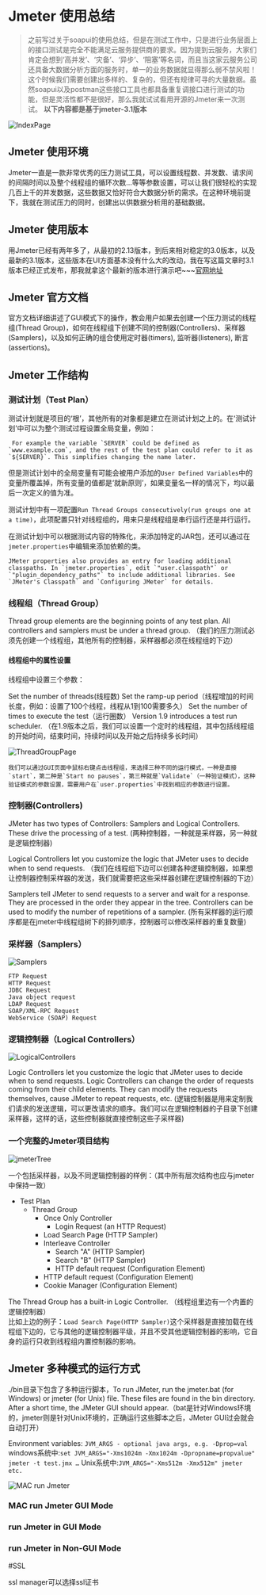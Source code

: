 # Jmeter 使用总结

> 之前写过关于soapui的使用总结，但是在测试工作中，只是进行业务层面上的接口测试是完全不能满足云服务提供商的要求。因为提到云服务，大家们肯定会想到‘高并发’、‘灾备’、‘异步’、‘阻塞’等名词，而且当这家云服务公司还具备大数据分析方面的服务时，单一的业务数据就显得那么弱不禁风啦！这个时候我们需要创建出多样的、复杂的，但还有规律可寻的大量数据。虽然soapui以及postman这些接口工具也都具备重复调接口进行测试的功能，但是灵活性都不是很好，那么我就试试看用开源的Jmeter来一次测试。
**以下内容都是基于jmeter-3.1版本**

![IndexPage](https://github.com/zackgq2009/TestDocuments/blob/master/jmeterProjects/jmeterPictures/jmeterIndexPage.png)

## Jmeter 使用环境

Jmeter一直是一款非常优秀的压力测试工具，可以设置线程数、并发数、请求间的间隔时间以及整个线程组的循环次数...等等参数设置，可以让我们很轻松的实现几百上千的并发数据，这些数据又恰好符合大数据分析的需求。在这种环境前提下，我就在测试压力的同时，创建出以供数据分析用的基础数据。

## Jmeter 使用版本

用Jmeter已经有两年多了，从最初的2.13版本，到后来相对稳定的3.0版本，以及最新的3.1版本，这些版本在UI方面基本没有什么大的改动，我在写这篇文章时3.1版本已经正式发布，那我就拿这个最新的版本进行演示吧~~~[官网地址](http://jmeter.apache.org/)

## Jmeter 官方文档

官方文档详细讲述了GUI模式下的操作，教会用户如果去创建一个压力测试的线程组(Thread Group)，如何在线程组下创建不同的控制器(Controllers)、采样器(Samplers)，以及如何正确的组合使用定时器(timers), 监听器(listeners), 断言(assertions)。

## Jmeter 工作结构

### 测试计划（Test Plan）

测试计划就是项目的‘根’，其他所有的对象都是建立在测试计划之上的。在‘测试计划’中可以为整个测试过程设置全局变量，例如：

```
 For example the variable `SERVER` could be defined as `www.example.com`, and the rest of the test plan could refer to it as `${SERVER}`. This simplifies changing the name later.
```

但是测试计划中的全局变量有可能会被用户添加的`User Defined Variables`中的变量所覆盖掉，所有变量的值都是‘就新原则’，如果变量名一样的情况下，均以最后一次定义的值为准。

测试计划中有一项配置`Run Thread Groups consecutively(run groups one at a time)`，此项配置只针对线程组的，用来只是线程组是串行运行还是并行运行。

在测试计划中可以根据测试内容的特殊化，来添加特定的JAR包，还可以通过在`jmeter.properties`中编辑来添加依赖的类。

```
JMeter properties also provides an entry for loading additional classpaths. In `jmeter.properties`, edit `"user.classpath"` or `"plugin_dependency_paths"` to include additional libraries. See `JMeter's Classpath` and `Configuring JMeter` for details.
```

### 线程组（Thread Group）

Thread group elements are the beginning points of any test plan. All controllers and samplers must be under a thread group. （我们的压力测试必须先创建一个线程组，其他所有的控制器，采样器都必须在线程组的下边）

#### 线程组中的属性设置

线程组中设置三个参数：

Set the number of threads(线程数)
Set the ramp-up period（线程增加的时间长度，例如：设置了100个线程，线程从1到100需要多久）
Set the number of times to execute the test（运行圈数）
Version 1.9 introduces a test run scheduler. （在1.9版本之后，我们可以设置一个定时的线程组，其中包括线程组的开始时间，结束时间，持续时间以及开始之后持续多长时间）

![ThreadGroupPage](https://github.com/zackgq2009/TestDocuments/blob/master/jmeterProjects/jmeterPictures/ThreadGroupPage.png)

```
我们可以通过GUI页面中鼠标右键点击线程组，来选择三种不同的运行模式，一种是直接`start`，第二种是`Start no pauses`，第三种就是`Validate`（一种验证模式），这种验证模式的参数设置，需要用户在`user.properties`中找到相应的参数进行设置。
```

### 控制器(Controllers)

JMeter has two types of Controllers: Samplers and Logical Controllers. These drive the processing of a test. (两种控制器，一种就是采样器，另一种就是逻辑控制器)

Logical Controllers let you customize the logic that JMeter uses to decide when to send requests. （我们在线程组下边可以创建各种逻辑控制器，如果想让控制器控制采样器的发送，我们就需要把这些采样器创建在逻辑控制器的下边）

Samplers tell JMeter to send requests to a server and wait for a response. They are processed in the order they appear in the tree. Controllers can be used to modify the number of repetitions of a sampler. (所有采样器的运行顺序都是在jmeter中线程组树下的排列顺序，控制器可以修改采样器的重复数量)

### 采样器（Samplers）

![Samplers](https://github.com/zackgq2009/TestDocuments/blob/master/jmeterProjects/jmeterPictures/Samplers.png)

```JMeter samplers include:
FTP Request
HTTP Request
JDBC Request
Java object request
LDAP Request
SOAP/XML-RPC Request
WebService (SOAP) Request
```

### 逻辑控制器（Logical Controllers）

![LogicalControllers](https://github.com/zackgq2009/TestDocuments/blob/master/jmeterProjects/jmeterPictures/LogicalControllers.png)

Logic Controllers let you customize the logic that JMeter uses to decide when to send requests. Logic Controllers can change the order of requests coming from their child elements. They can modify the requests themselves, cause JMeter to repeat requests, etc. (逻辑控制器是用来定制我们请求的发送逻辑，可以更改请求的顺序。我们可以在逻辑控制器的子目录下创建采样器，这样的话，这些控制器就直接控制这些子采样器)

### 一个完整的Jmeter项目结构

![jmeterTree](https://github.com/zackgq2009/TestDocuments/blob/master/jmeterProjects/jmeterPictures/jmeterTree.png)

一个包括采样器，以及不同逻辑控制器的样例：（其中所有层次结构也应与jmeter中保持一致）  
- Test Plan
    - Thread Group
        - Once Only Controller
            - Login Request (an HTTP Request)
        - Load Search Page (HTTP Sampler)
        - Interleave Controller
            - Search "A" (HTTP Sampler)
            - Search "B" (HTTP Sampler)
            - HTTP default request (Configuration Element)
        - HTTP default request (Configuration Element)
        - Cookie Manager (Configuration Element)

The Thread Group has a built-in Logic Controller.
（线程组里边有一个内置的逻辑控制器）  
比如上边的例子：`Load Search Page(HTTP Sampler)`这个采样器是直接加载在线程组下边的，它与其他的逻辑控制器平级，并且不受其他逻辑控制器的影响，它自身的运行只收到线程组内置控制器的影响。

## Jmeter 多种模式的运行方式

./bin目录下包含了多种运行脚本，To run JMeter, run the jmeter.bat (for Windows) or jmeter (for Unix) file. These files are found in the bin directory. After a short time, the JMeter GUI should appear.（bat是针对Windows环境的，jmeter则是针对Unix环境的，正确运行这些脚本之后，JMeter GUI过会就会自动打开）

Environment variables: `JVM_ARGS - optional java args, e.g. -Dprop=val`
windows系统中:`set JVM_ARGS="-Xms1024m -Xmx1024m -Dpropname=propvalue" jmeter -t test.jmx …`
Unix系统中:`JVM_ARGS="-Xms512m -Xmx512m" jmeter etc.`

![MAC run Jmeter](https://github.com/zackgq2009/TestDocuments/blob/master/jmeterProjects/jmeterPictures/startJmeter.png)

### MAC run Jmeter GUI Mode

### run Jmeter in GUI Mode

### run Jmeter in Non-GUI Mode

#SSL

ssl manager可以选择ssl证书
